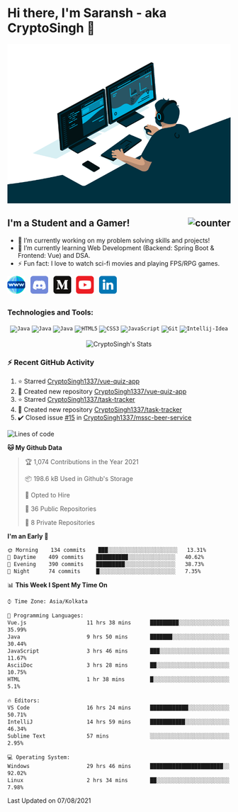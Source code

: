 # Hi there, I'm Saransh - aka CryptoSingh 👋

<div align="center">
<img src="https://github.com/CryptoSingh1337/CryptoSingh1337/blob/master/icons/code.gif" height="360px" width="640px" alt="gif"/>
</div>

## I'm a Student and a Gamer!<img src="https://komarev.com/ghpvc/?username=cryptosingh1337" alt="counter" align="right"/>

- 🔭 I’m currently working on my problem solving skills and projects!
- 🌱 I’m currently learning Web Development (Backend: Spring Boot & Frontend: Vue) and DSA.
- ⚡ Fun fact: I love to watch sci-fi movies and playing FPS/RPG games.

<a href="https://cryptosingh1337.github.io/" target="_blank"><img alt="website" height="40px" width="40px" src="./icons/world-wide-web.svg"/></a>&nbsp;&nbsp;
<a href="https://discord.gg/6efHuzv" target="_blank"><img alt="discord" height="40px" width="40px" src="https://raw.githubusercontent.com/edent/SuperTinyIcons/master/images/svg/discord.svg"/></a>&nbsp;&nbsp;
<a href="https://cryptosingh1337.medium.com/" target="_blank"><img alt="Medium" height="40px" width="40px" src="https://raw.githubusercontent.com/edent/SuperTinyIcons/master/images/svg/medium.svg"/></a>&nbsp;&nbsp;
<a href="https://www.youtube.com/cryptosingh" target="_blank"><img alt="youtube" height="40px" width="40px" src="https://raw.githubusercontent.com/edent/SuperTinyIcons/master/images/svg/youtube.svg"/></a>&nbsp;&nbsp;
<a href="https://www.linkedin.com/in/saransh-kumar-2k19/" target="_blank"><img alt="linkedin" height="40px" width="40px" src="https://raw.githubusercontent.com/edent/SuperTinyIcons/master/images/svg/linkedin.svg"/></a>

##

### Technologies and Tools:

<div align="center">
<code><img alt="Java" height="40px" width="40px" src="https://raw.githubusercontent.com/tomchen/stack-icons/master/logos/java.svg" title="Java"/></code>
<code><img alt="Java" height="40px" width="40px" src="https://raw.githubusercontent.com/tomchen/stack-icons/master/logos/spring.svg" title="Spring"/></code>
<code><img alt="Java" height="40px" width="40px" src="https://raw.githubusercontent.com/tomchen/stack-icons/master/logos/hibernate.svg" title="Hibernate"/></code>
<code><img alt="HTML5" height="40px" width="40px" src="https://raw.githubusercontent.com/tomchen/stack-icons/master/logos/html-5.svg" title="HTML5"/></code>
<code><img alt="CSS3" height="40px" width="40px" src="https://raw.githubusercontent.com/tomchen/stack-icons/master/logos/css-3.svg" title="CSS3"/></code>
<code><img alt="JavaScript" height="40px" width="40px" src="https://raw.githubusercontent.com/tomchen/stack-icons/master/logos/bootstrap.svg" title="Bootstrap"/></code>
<code><img alt="Git" height="40px" width="40px" src="https://raw.githubusercontent.com/tomchen/stack-icons/master/logos/git-icon.svg" title="Git"/></code>
<code><img alt="Intellij-Idea" height="40px" width="40px" src="https://raw.githubusercontent.com/tomchen/stack-icons/master/logos/intellij-idea.svg" title="Intellij-IDEA"/></code>
</div>
<br>
<div align="center">
<img  alt="CryptoSingh's Stats" src="https://github-readme-stats.vercel.app/api?username=CryptoSingh1337&show_icons=true&bg_color=FFFFFF&title_color=003140&icon_color=003140&text_color=0486AA" title="Stats"/>
</div>

### ⚡ Recent GitHub Activity

<!--RECENT_ACTIVITY:start-->
1. ⭐ Starred [CryptoSingh1337/vue-quiz-app](https://github.com/CryptoSingh1337/vue-quiz-app)
2. 📔 Created new repository [CryptoSingh1337/vue-quiz-app](https://github.com/CryptoSingh1337/vue-quiz-app)
3. ⭐ Starred [CryptoSingh1337/task-tracker](https://github.com/CryptoSingh1337/task-tracker)
4. 📔 Created new repository [CryptoSingh1337/task-tracker](https://github.com/CryptoSingh1337/task-tracker)
5. ✔️ Closed issue [#15](https://github.com/CryptoSingh1337/mssc-beer-service/issues/15) in [CryptoSingh1337/mssc-beer-service](https://github.com/CryptoSingh1337/mssc-beer-service)
<!--RECENT_ACTIVITY:end-->


<!--START_SECTION:waka-->
![Lines of code](https://img.shields.io/badge/From%20Hello%20World%20I%27ve%20Written-461088%20lines%20of%20code-blue)

**🐱 My Github Data** 

> 🏆 1,074 Contributions in the Year 2021
 > 
> 📦 198.6 kB Used in Github's Storage 
 > 
> 💼 Opted to Hire
 > 
> 📜 36 Public Repositories 
 > 
> 🔑 8 Private Repositories  
 > 
**I'm an Early 🐤** 

```text
🌞 Morning    134 commits    ███░░░░░░░░░░░░░░░░░░░░░░   13.31% 
🌆 Daytime    409 commits    ██████████░░░░░░░░░░░░░░░   40.62% 
🌃 Evening    390 commits    █████████░░░░░░░░░░░░░░░░   38.73% 
🌙 Night      74 commits     █░░░░░░░░░░░░░░░░░░░░░░░░   7.35%

```


📊 **This Week I Spent My Time On** 

```text
⌚︎ Time Zone: Asia/Kolkata

💬 Programming Languages: 
Vue.js                   11 hrs 38 mins      █████████░░░░░░░░░░░░░░░░   35.99% 
Java                     9 hrs 50 mins       ███████░░░░░░░░░░░░░░░░░░   30.44% 
JavaScript               3 hrs 46 mins       ███░░░░░░░░░░░░░░░░░░░░░░   11.67% 
AsciiDoc                 3 hrs 28 mins       ██░░░░░░░░░░░░░░░░░░░░░░░   10.75% 
HTML                     1 hr 38 mins        █░░░░░░░░░░░░░░░░░░░░░░░░   5.1%

🔥 Editors: 
VS Code                  16 hrs 24 mins      ████████████░░░░░░░░░░░░░   50.71% 
IntelliJ                 14 hrs 59 mins      ███████████░░░░░░░░░░░░░░   46.34% 
Sublime Text             57 mins             ░░░░░░░░░░░░░░░░░░░░░░░░░   2.95%

💻 Operating System: 
Windows                  29 hrs 46 mins      ███████████████████████░░   92.02% 
Linux                    2 hrs 34 mins       ██░░░░░░░░░░░░░░░░░░░░░░░   7.98%

```


 Last Updated on 07/08/2021
<!--END_SECTION:waka-->
